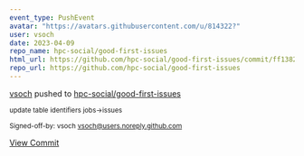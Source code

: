 ```yaml
---
event_type: PushEvent
avatar: "https://avatars.githubusercontent.com/u/814322?"
user: vsoch
date: 2023-04-09
repo_name: hpc-social/good-first-issues
html_url: https://github.com/hpc-social/good-first-issues/commit/ff1382d5eddfe87a9ea5941a2f9646f0ba5a72d1
repo_url: https://github.com/hpc-social/good-first-issues
---
```


<a href='https://github.com/vsoch' target='_blank'>vsoch</a> pushed to <a href='https://github.com/hpc-social/good-first-issues' target='_blank'>hpc-social/good-first-issues</a>

<small>update table identifiers jobs->issues

Signed-off-by: vsoch <vsoch@users.noreply.github.com></small>

<a href='https://github.com/hpc-social/good-first-issues/commit/ff1382d5eddfe87a9ea5941a2f9646f0ba5a72d1' target='_blank'>View Commit</a>